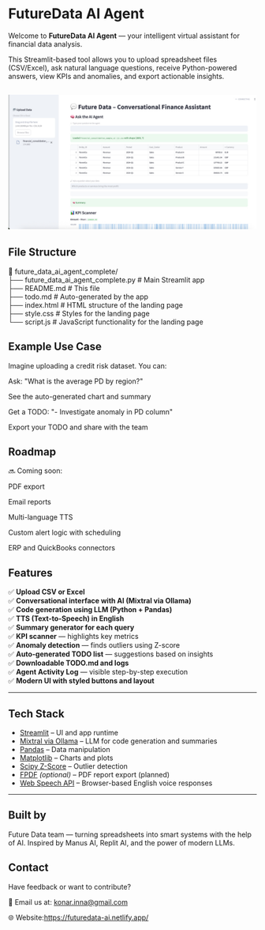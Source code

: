 # FutureData AI Agent

Welcome to **FutureData AI Agent** — your intelligent virtual assistant for financial data analysis.

This Streamlit-based tool allows you to upload spreadsheet files (CSV/Excel), ask natural language questions, receive Python-powered answers, view KPIs and anomalies, and export actionable insights. 

![AI Agent](image0.jpeg) 
---
## File Structure

📁 future_data_ai_agent_complete/  
├── future_data_ai_agent_complete.py     # Main Streamlit app  
├── README.md                            # This file  
├── todo.md                              # Auto-generated by the app  
├── index.html                           # HTML structure of the landing page  
├── style.css                            # Styles for the landing page  
└── script.js                            # JavaScript functionality for the landing page 


## Example Use Case

Imagine uploading a credit risk dataset. You can:

Ask: "What is the average PD by region?"

See the auto-generated chart and summary

Get a TODO: "- Investigate anomaly in PD column"

Export your TODO and share with the team


## Roadmap
🔜 Coming soon:

PDF export

Email reports

Multi-language TTS

Custom alert logic with scheduling

ERP and QuickBooks connectors


##  Features

✅ **Upload CSV or Excel**  
✅ **Conversational interface with AI (Mixtral via Ollama)**  
✅ **Code generation using LLM (Python + Pandas)**  
✅ **TTS (Text-to-Speech) in English**  
✅ **Summary generator for each query**  
✅ **KPI scanner** — highlights key metrics  
✅ **Anomaly detection** — finds outliers using Z-score  
✅ **Auto-generated TODO list** — suggestions based on insights  
✅ **Downloadable TODO.md and logs**  
✅ **Agent Activity Log** — visible step-by-step execution  
✅ **Modern UI with styled buttons and layout**

---

##  Tech Stack

- [Streamlit](https://streamlit.io) – UI and app runtime  
- [Mixtral via Ollama](https://ollama.com/library/mixtral) – LLM for code generation and summaries  
- [Pandas](https://pandas.pydata.org) – Data manipulation  
- [Matplotlib](https://matplotlib.org) – Charts and plots  
- [Scipy Z-Score](https://docs.scipy.org/doc/scipy/) – Outlier detection  
- [FPDF](https://pyfpdf.github.io/fpdf2/) *(optional)* – PDF report export (planned)  
- [Web Speech API](https://developer.mozilla.org/en-US/docs/Web/API/SpeechSynthesis) – Browser-based English voice responses

---


## Built by
Future Data team — turning spreadsheets into smart systems with the help of AI.
Inspired by Manus AI, Replit AI, and the power of modern LLMs.


## Contact
Have feedback or want to contribute?

📧 Email us at: konar.inna@gmail.com  

🌐 Website:https://futuredata-ai.netlify.app/  
